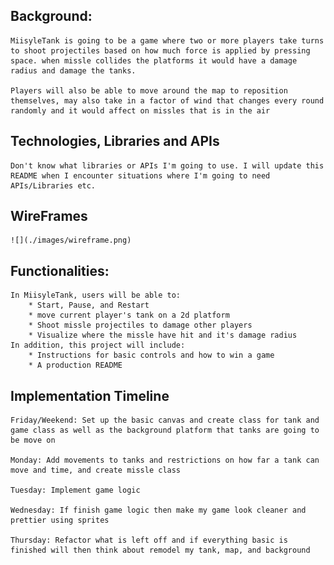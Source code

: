 ## Background:
    MiisyleTank is going to be a game where two or more players take turns to shoot projectiles based on how much force is applied by pressing space. when missle collides the platforms it would have a damage radius and damage the tanks.

    Players will also be able to move around the map to reposition themselves, may also take in a factor of wind that changes every round randomly and it would affect on missles that is in the air

## Technologies, Libraries and APIs
    Don't know what libraries or APIs I'm going to use. I will update this README when I encounter situations where I'm going to need APIs/Libraries etc.

## WireFrames
    ![](./images/wireframe.png)

## Functionalities:
    In MiisyleTank, users will be able to:
        * Start, Pause, and Restart
        * move current player's tank on a 2d platform
        * Shoot missle projectiles to damage other players
        * Visualize where the missle have hit and it's damage radius
    In addition, this project will include:
        * Instructions for basic controls and how to win a game
        * A production README
    
## Implementation Timeline

    Friday/Weekend: Set up the basic canvas and create class for tank and game class as well as the background platform that tanks are going to be move on

    Monday: Add movements to tanks and restrictions on how far a tank can move and time, and create missle class

    Tuesday: Implement game logic

    Wednesday: If finish game logic then make my game look cleaner and prettier using sprites

    Thursday: Refactor what is left off and if everything basic is finished will then think about remodel my tank, map, and background